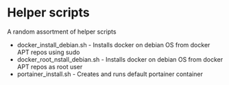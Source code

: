 # Helper scripts

A random assortment of helper scripts

- docker_install_debian.sh - Installs docker on debian OS from docker APT repos using sudo
- docker_root_nstall_debian.sh - Installs docker on debian OS from docker APT repos as root user
- portainer_install.sh - Creates and runs default portainer container

